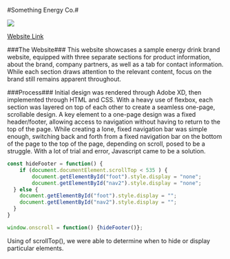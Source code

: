 #Something Energy Co.#

![](website.gif)

[Website Link](https://richardkangg.github.io/Something-Energy/)

###The Website###
This website showcases a sample energy drink brand website, equipped with three separate sections for product information, about the brand, company partners, as well as a tab for contact information. While each section draws attention to the relevant content, focus on the brand still remains apparent throughout.

###Process###
Initial design was rendered through Adobe XD, then implemented through HTML and CSS. With a heavy use of flexbox, each section was layered on top of each other to create a seamless one-page, scrollable design. A key element to a one-page design was a fixed header/footer, allowing access to navigation without having to return to the top of the page. While creating a lone, fixed navigation bar was simple enough, switching back and forth from a fixed navigation bar on the bottom of the page to the top of the page, depending on scroll, posed to be a struggle. With a lot of trial and error, Javascript came to be a solution.

```javascript
const hideFooter = function() {
    if (document.documentElement.scrollTop < 535 ) {
        document.getElementById("foot").style.display = "none";
        document.getElementById("nav2").style.display = "none";
  } else {
    document.getElementById("foot").style.display = "";
    document.getElementById("nav2").style.display = "";
  }
}

window.onscroll = function() {hideFooter()};
```

Using of scrollTop(), we were able to determine when to hide or display particular elements.

